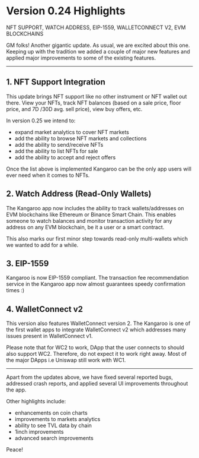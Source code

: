 # Version 0.24 Highlights

NFT SUPPORT, WATCH ADDRESS, EIP-1559, WALLETCONNECT V2, EVM BLOCKCHAINS

GM folks! Another gigantic update. As usual, we are excited about this one. Keeping up with the tradition we added a couple of major new features and applied major improvements to some of the existing features.

---

## 1. NFT Support Integration

This update brings NFT support like no other instrument or NFT wallet out there. View your NFTs, track NFT balances (based on a sale price, floor price, and 7D /30D avg. sell price), view buy offers, etc.

In version 0.25 we intend to:

- expand market analytics to cover NFT markets
- add the ability to browse NFT markets and collections
- add the ability to send/receive NFTs
- add the ability to list NFTs for sale
- add the ability to accept and reject offers

Once the list above is implemented Kangaroo can be the only app users will ever need when it comes to NFTs.

## 2. Watch Address (Read-Only Wallets)

The Kangaroo app now includes the ability to track wallets/addresses on EVM blockchains like Ethereum or Binance Smart Chain. This enables someone to watch balances and monitor transaction activity for any address on any EVM blockchain, be it a user or a smart contract.

This also marks our first minor step towards read-only multi-wallets which we wanted to add for a while.

## 3.  EIP-1559

Kangaroo is now EIP-1559 compliant. The transaction fee recommendation service in the Kangaroo app now almost guarantees speedy confirmation times :)

## 4. WalletConnect v2

This version also features WalletConnect version 2.  The Kangaroo is one of the first wallet apps to integrate WalletConnect v2 which addresses many issues present in WalletConnect v1.

Please note that for WC2 to work, DApp that the user connects to should also support WC2. Therefore, do not expect it to work right away. Most of the major DApps i.e Uniswap still work with WC1.

---

Apart from the updates above, we have fixed several reported bugs, addressed crash reports, and applied several UI improvements throughout the app.

Other highlights include:

- enhancements on coin charts
- improvements to markets analytics
- ability to see TVL data by chain
- 1inch improvements
- advanced search improvements

Peace!
